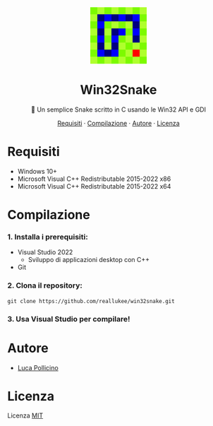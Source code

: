 <div align="center">

<img src="./assets/win32snake.png" width="128" height="128" />

# Win32Snake

🐍 Un semplice Snake scritto in C usando le Win32 API e GDI

[Requisiti](#requisiti)
·
[Compilazione](#compilazione)
·
[Autore](#autore)
·
[Licenza](#licenza)

</div>



# Requisiti

* Windows 10+
* Microsoft Visual C++ Redistributable 2015-2022 x86
* Microsoft Visual C++ Redistributable 2015-2022 x64



# Compilazione

### 1. Installa i prerequisiti:

* Visual Studio 2022
  * Sviluppo di applicazioni desktop con C++
* Git

### 2. Clona il repository:

```
git clone https://github.com/reallukee/win32snake.git
```

### 3. Usa Visual Studio per compilare!



# Autore

* [Luca Pollicino](https://github.com/reallukee)



# Licenza

Licenza [MIT](./LICENSE)
